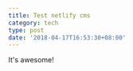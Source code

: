 ```yaml
---
title: Test netlify cms
category: tech
type: post
date: '2018-04-17T16:53:30+08:00'
---
```

It's awesome!
